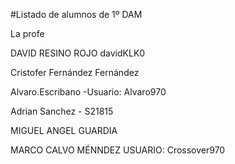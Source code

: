 #Listado de alumnos de 1º DAM

La profe


DAVID RESINO ROJO davidKLK0

Cristofer Fernández Fernández

Alvaro.Escribano  -Usuario: Alvaro970

Adrian Sanchez - S21815

MIGUEL ANGEL GUARDIA

MARCO CALVO MÉNNDEZ USUARIO: Crossover970

